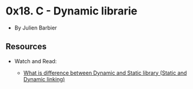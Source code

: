 # 0x18. C - Dynamic librarie

- By Julien Barbier

## Resources

- Watch and Read:

	- [What is difference between Dynamic and Static library (Static and Dynamic linking)](https://www.youtube.com/watch?v=eW5he5uFBNM)
